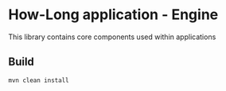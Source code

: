  # How-Long application - Engine

This library contains core components used within applications

## Build
```bash
mvn clean install
``` 
